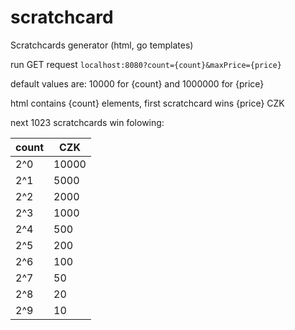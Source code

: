 # scratchcard

Scratchcards generator (html, go templates)

run GET request `localhost:8080?count={count}&maxPrice={price}`

default values are: 10000 for {count} and 1000000 for {price}

html contains {count} elements, first scratchcard wins {price} CZK

next 1023 scratchcards win folowing:

|count|  CZK  |
|-----|-------|
| 2^0 | 10000 |
| 2^1 |  5000 |
| 2^2 |  2000 |
| 2^3 |  1000 |
| 2^4 |   500 |
| 2^5 |   200 |
| 2^6 |   100 |
| 2^7 |    50 |
| 2^8 |    20 |
| 2^9 |    10 |
